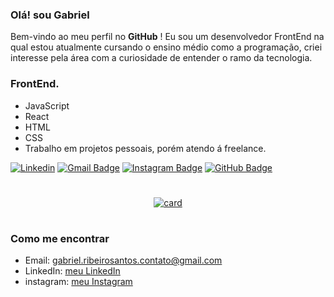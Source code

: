 
### Olá! sou Gabriel
Bem-vindo ao meu perfil no <strong>GitHub</strong> ! Eu sou um desenvolvedor FrontEnd na qual estou atualmente cursando o ensino médio como a programação, criei interesse  pela área com a curiosidade de entender o ramo da tecnologia.

### FrontEnd.
+ JavaScript
+ React
+ HTML
+ CSS
+ Trabalho em projetos pessoais, porém atendo á freelance.
  
[![Linkedin](https://img.shields.io/badge/linkedin-292D3E?style=flat-square&logo=Linkedin&logoColor=white&link=https://www.linkedin.com/in/dev-gabriel-ribeiro/)](https://www.linkedin.com/in/dev-gabriel-ribeiro/)
[![Gmail Badge](https://img.shields.io/badge/-email-292D3E?style=flat-square&logo=Gmail&logoColor=white&link=mailto:gabriel.ribeirosantos.contato@gmail.com)](mailto:gabriel.ribeirosantos.contato@gmail.com)
[![Instagram Badge](https://img.shields.io/badge/-instagram-292D3E?style=flat-square&logo=Instagram&logoColor=white&link=https://www.instagram.com/gabrielflxs)](https://www.instagram.com/gabrielflxs)
[![GitHub Badge](https://img.shields.io/badge/-GitHub-292D3E?style=flat-square&logo=GitHub&logoColor=white&link=https://www.github.com/gabrielfloss)](https://www.github.com/gabrielfloss)
#
<div align=center>
  
[![card](https://github-readme-stats.vercel.app/api?username=gabrielfloss&theme=dark)](https://github.com/anuraghazra/github-readme-stats)
</div>

#

### Como me encontrar

- Email: [gabriel.ribeirosantos.contato@gmail.com](mailto:gabriel.ribeirosantos.contato@gmail.com)
- LinkedIn: [meu LinkedIn](https://www.linkedin.com/in/dev-gabriel-ribeiro/)
- instagram: [meu Instagram](https://www.instagram.com/gabrielflxs)
